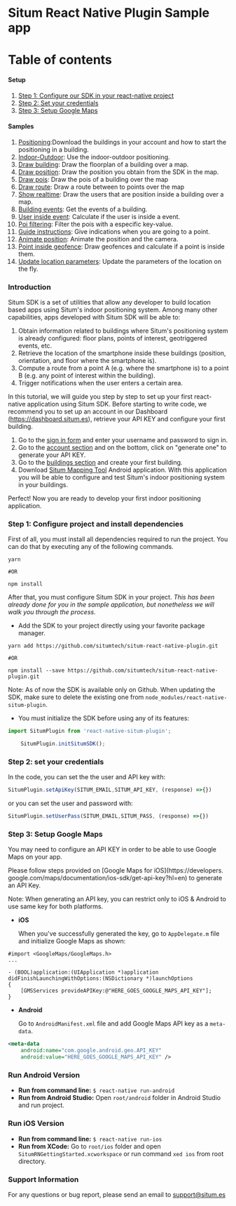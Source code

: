 Situm React Native Plugin Sample app
=======================
  
# Table of contents

#### Setup
1. [Step 1: Configure our SDK in your react-native project](#configureproject)
3. [Step 2: Set your credentials](#config)
4. [Step 3: Setup Google Maps](#mapsapikey)

#### Samples

1. [Positioning](https://github.com/situmtech/situm-react-native-getting-started/blob/master/src/app/screens/IndoorPositioning/index.tsx):Download the buildings in your account and how to start the positioning in a building.
2. [Indoor-Outdoor](https://github.com/situmtech/situm-react-native-getting-started/blob/master/src/app/screens/IndoorOutdoorPositioning/index.tsx): Use the indoor-outdoor positioning.
3. [Draw building](https://github.com/situmtech/situm-react-native-getting-started/blob/master/src/app/screens/BuildingsOverMap/index.tsx): Draw the floorplan of a building over a map.
4. [Draw position](https://github.com/situmtech/situm-react-native-getting-started/blob/master/src/app/screens/PositionOverMap/index.tsx): Draw the position you obtain from the SDK in the map.
5. [Draw pois](https://github.com/situmtech/situm-react-native-getting-started/blob/master/src/app/screens/PositionOverMap/index.tsx): Draw the pois of a building over the map
6. [Draw route](https://github.com/situmtech/situm-react-native-getting-started/blob/master/src/app/screens/PoiOverMap/index.tsx): Draw a route between to points over the map
7. [Show realtime](https://github.com/situmtech/situm-react-native-getting-started/blob/master/src/app/screens/RealtimeDevicesOverMap/index.tsx): Draw the users that are position inside a building over a map.
8. [Building events](https://github.com/situmtech/situm-react-native-getting-started/blob/master/src/app/screens/EventsOfBuilding/index.tsx): Get the events of a building.
9. [User inside event](https://github.com/situmtech/situm-react-native-getting-started/blob/master/src/app/screens/UserInsideEvent/index.tsx): Calculate if the user is inside a event.
10. [Poi filtering](https://github.com/situmtech/situm-react-native-getting-started/blob/master/src/app/screens/PoiFiltering/index.tsx): Filter the pois with a especific key-value.
11. [Guide instructions](https://github.com/situmtech/situm-react-native-getting-started/blob/master/src/app/screens/DestinationInstructions/index.tsx): Give indications when you are going to a point.
12. [Animate position](https://github.com/situmtech/situm-react-native-getting-started/blob/master/src/app/screens/AnimatePosition/index.tsx): Animate the position and the camera.
13. [Point inside geofence](https://github.com/situmtech/situm-react-native-getting-started/blob/master/src/app/screens/PointInsideGeofence/index.tsx): Draw geofences and calculate if a point is inside them.
14. [Update location parameters](https://github.com/situmtech/situm-react-native-getting-started/blob/master/src/app/screens/UpdateLocation/index.tsx): Update the parameters of the location on the fly.


### Introduction <a name="introduction"></a>

Situm SDK is a set of utilities that allow any developer to build location based apps using Situm's indoor positioning system. 
Among many other capabilities, apps developed with Situm SDK will be able to:

1. Obtain information related to buildings where Situm's positioning system is already configured: 
floor plans, points of interest, geotriggered events, etc.
2. Retrieve the location of the smartphone inside these buildings (position, orientation, and floor 
where the smartphone is).
3. Compute a route from a point A (e.g. where the smartphone is) to a point B (e.g. any point of 
interest within the building).
4. Trigger notifications when the user enters a certain area.


In this tutorial, we will guide you step by step to set up your first react-native application using Situm SDK. 
Before starting to write code, we recommend you to set up an account in our Dashboard 
(https://dashboard.situm.es), retrieve your API KEY and configure your first building.

1. Go to the [sign in form](http://dashboard.situm.es/accounts/register) and enter your username 
and password to sign in.
2. Go to the [account section](https://dashboard.situm.es/accounts/profile) and on the bottom, click 
on "generate one" to generate your API KEY.
3. Go to the [buildings section](http://dashboard.situm.es/buildings) and create your first building.
4. Download [Situm Mapping Tool](https://play.google.com/store/apps/details?id=es.situm.maps) 
Android application. With this application you will be able to configure and test Situm's indoor 
positioning system in your buildings.

Perfect! Now you are ready to develop your first indoor positioning application.

### <a name="configureproject"></a> Step 1: Configure project and install dependencies

First of all, you must install all dependencies required to run the project. You can do that by executing any of the following commands. 

```shell
yarn

#OR

npm install

```



After that, you must configure Situm SDK in your project. *This has been already done for you in the sample application, but nonetheless we will walk you through the process.*

* Add the SDK to your project directly using your favorite package manager. 

```shell
yarn add https://github.com/situmtech/situm-react-native-plugin.git

#OR

npm install --save https://github.com/situmtech/situm-react-native-plugin.git
```

Note: As of now the SDK is available only on Github. When updating the SDK, make sure to delete the existing one from `node_modules/react-native-situm-plugin`. 

* You must initialize the SDK before using any of its features:


```js
import SitumPlugin from 'react-native-situm-plugin';

	SitumPlugin.initSitumSDK();

```

### <a name="config"></a> Step 2: set your credentials

In the code, you can set the the user and API key with:

```js
SitumPlugin.setApiKey(SITUM_EMAIL,SITUM_API_KEY, (response) =>{})
```

or you can set the user and password with:

```js
SitumPlugin.setUserPass(SITUM_EMAIL,SITUM_PASS, (response) =>{})
```


### <a name="mapsapikey"></a> Step 3: Setup Google Maps

You may need to configure an API KEY in order to be able to use Google Maps on your app.

Please follow steps provided on [Google Maps for iOS](https://developers.
google.com/maps/documentation/ios-sdk/get-api-key?hl=en) to generate an API 
Key. 

Note: When generating an API key, you can restrict only to iOS & Android to 
use same key for both platforms. 
     
* **iOS**

    When you've successfully generated the key, go to `AppDelegate.m` file and initialize Google Maps as shown:
        

```objc
#import <GoogleMaps/GoogleMaps.h>
...

- (BOOL)application:(UIApplication *)application didFinishLaunchingWithOptions:(NSDictionary *)launchOptions
{
    [GMSServices provideAPIKey:@"HERE_GOES_GOOGLE_MAPS_API_KEY"];
}
```
* **Android**

    Go to `AndroidManifest.xml` file and add Google Maps API key as a `meta-data`. 

```xml
<meta-data
    android:name="com.google.android.geo.API_KEY"
    android:value="HERE_GOES_GOOGLE_MAPS_API_KEY" />
```

### Run Android Version <a name="run-android-version"></a>

* **Run from command line:** `$ react-native run-android`
* **Run from Android Studio:** Open `root/android` folder in Android Studio and run project. 

### Run iOS Version <a name="run-ios-version"></a>

* **Run from command line:** `$ react-native run-ios`
* **Run from XCode:** Go to `root/ios` folder and open `SitumRNGettingStarted.xcworkspace` or run command `xed ios` from root directory. 

### Support Information <a name="support-info"></a>
For any questions or bug report, please send an email to support@situm.es   























































































































































































































































































